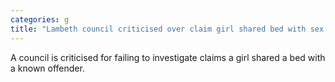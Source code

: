 ```yaml
---
categories: g
title: "Lambeth council criticised over claim girl shared bed with sex offender"
---
```

A council is criticised for failing to investigate claims a girl shared a bed with a known offender.